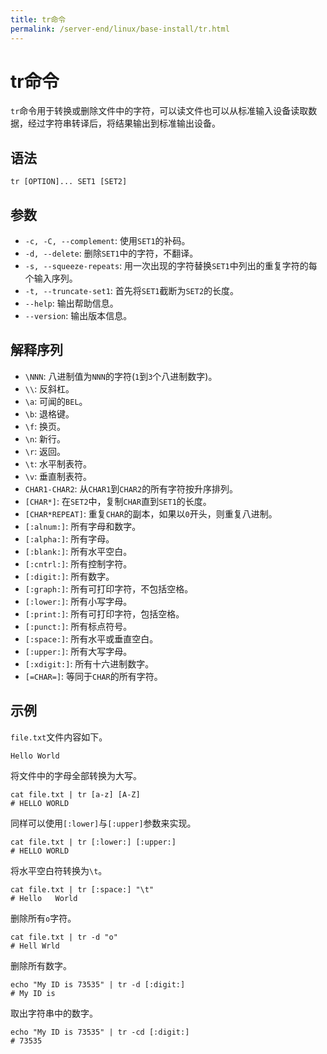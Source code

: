 ```yaml
---
title: tr命令
permalink: /server-end/linux/base-install/tr.html
---
```


# tr命令

`tr`命令用于转换或删除文件中的字符，可以读文件也可以从标准输入设备读取数据，经过字符串转译后，将结果输出到标准输出设备。

## 语法

```shell
tr [OPTION]... SET1 [SET2]
```

## 参数

- `-c, -C, --complement`: 使用`SET1`的补码。
- `-d, --delete`: 删除`SET1`中的字符，不翻译。
- `-s, --squeeze-repeats`: 用一次出现的字符替换`SET1`中列出的重复字符的每个输入序列。
- `-t, --truncate-set1`: 首先将`SET1`截断为`SET2`的长度。
- `--help`: 输出帮助信息。
- `--version`: 输出版本信息。

## 解释序列

- `\NNN`: 八进制值为`NNN`的字符(`1`到`3`个八进制数字)。
- `\\`: 反斜杠。
- `\a`: 可闻的`BEL`。
- `\b`: 退格键。
- `\f`: 换页。
- `\n`: 新行。
- `\r`: 返回。
- `\t`: 水平制表符。
- `\v`: 垂直制表符。
- `CHAR1-CHAR2`: 从`CHAR1`到`CHAR2`的所有字符按升序排列。
- `[CHAR*]`: 在`SET2`中，复制`CHAR`直到`SET1`的长度。
- `[CHAR*REPEAT]`: 重复`CHAR`的副本，如果以`0`开头，则重复八进制。
- `[:alnum:]`: 所有字母和数字。
- `[:alpha:]`: 所有字母。
- `[:blank:]`: 所有水平空白。
- `[:cntrl:]`: 所有控制字符。
- `[:digit:]`: 所有数字。
- `[:graph:]`: 所有可打印字符，不包括空格。
- `[:lower:]`: 所有小写字母。
- `[:print:]`: 所有可打印字符，包括空格。
- `[:punct:]`: 所有标点符号。
- `[:space:]`: 所有水平或垂直空白。
- `[:upper:]`: 所有大写字母。
- `[:xdigit:]`: 所有十六进制数字。
- `[=CHAR=]`: 等同于`CHAR`的所有字符。

## 示例

`file.txt`文件内容如下。

```text
Hello World
```

将文件中的字母全部转换为大写。

```shell
cat file.txt | tr [a-z] [A-Z]
# HELLO WORLD
```

同样可以使用`[:lower]`与`[:upper]`参数来实现。

```shell
cat file.txt | tr [:lower:] [:upper:]
# HELLO WORLD
```

将水平空白符转换为`\t`。

```shell
cat file.txt | tr [:space:] "\t"
# Hello   World
```

删除所有`o`字符。

```shell
cat file.txt | tr -d "o"
# Hell Wrld
```

删除所有数字。

```shell
echo "My ID is 73535" | tr -d [:digit:]
# My ID is
```

取出字符串中的数字。

```text
echo "My ID is 73535" | tr -cd [:digit:]
# 73535
```
